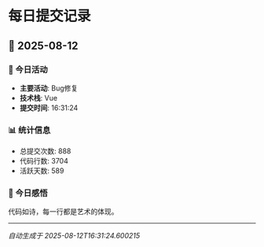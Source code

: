 # 每日提交记录

## 📅 2025-08-12

### 🎯 今日活动
- **主要活动**: Bug修复
- **技术栈**: Vue
- **提交时间**: 16:31:24

### 📊 统计信息
- 总提交次数: 888
- 代码行数: 3704
- 活跃天数: 589

### 💭 今日感悟
代码如诗，每一行都是艺术的体现。

---
*自动生成于 2025-08-12T16:31:24.600215*
